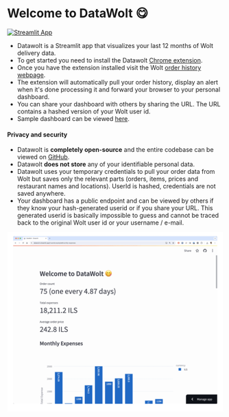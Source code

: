 # Welcome to DataWolt :yum:
[![Streamlit App](https://static.streamlit.io/badges/streamlit_badge_black_white.svg)](https://datawolt.streamlit.app)

* Datawolt is a Streamlit app that visualizes your last 12 months of Wolt delivery data.
* To get started you need to install the Datawolt [Chrome extension](https://chromewebstore.google.com/detail/datawolt/blphmcckpkfeekccpikldelpmiojknmb).
* Once you have the extension installed visit the Wolt [order history webpage](https://wolt.com/me/order-history).
* The extension will automatically pull your order history, display an alert when it's done processing it and forward your browser to your personal dashboard.
* You can share your dashboard with others by sharing the URL. The URL contains a hashed version of your Wolt user id.
* Sample dashboard can be viewed [here](https://datawolt.streamlit.app/?userid=example).

#### Privacy and security
* Datawolt is **completely open-source** and the entire codebase can be viewed on [GitHub](https://github.com/idoavrah/datawolt).
* Datawolt **does not store** any of your identifiable personal data.
* Datawolt uses your temporary credentials to pull your order data from Wolt but saves only the relevant parts (orders, items, prices and restaurant names and locations). UserId is hashed, credentials are not saved anywhere.
* Your dashboard has a public endpoint and can be viewed by others if they know your hash-generated userid or if you share your URL. This generated userid is basically impossible to guess and cannot be traced back to the original Wolt user id or your username / e-mail.

[![Datawolt Demo](demo.gif)](https://youtu.be/6GuQHMsE0j0)
